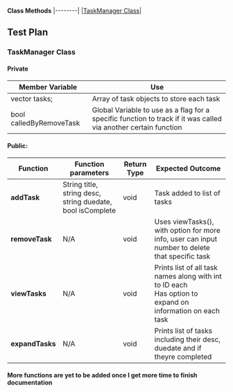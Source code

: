 
**Class Methods**
|--------|
|[TaskManager Class](#TaskManager-Class)|


## Test Plan

### **TaskManager Class**
#### **Private**
|Member Variable|Use|
|----|-----|
|vector<Task> tasks;|Array of task objects to store each task|
|bool calledByRemoveTask| Global Variable to use as a flag for a specific function to track if it was called via another certain function|

#### **Public:**
|Function|Function parameters|Return Type|Expected Outcome|
|----|------|-------|---------|
|**addTask**|String title, string desc, string duedate, bool isComplete|void|Task added to list of tasks|
|**removeTask**|N/A|void|Uses viewTasks(), with option for more info, user can input number to delete that specific task|
|**viewTasks**|N/A|void|Prints list of all task names along with int to ID each <br> Has option to expand on information on each task
|**expandTasks**|N/A|void|Prints list of tasks including their desc, duedate and if theyre completed|

#### More functions are yet to be added once I get more time to finish documentation

